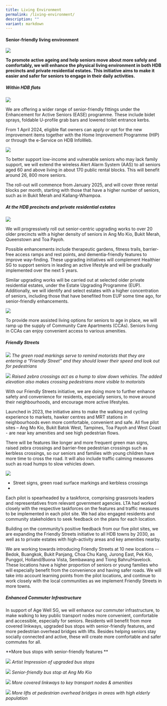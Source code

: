 ```yaml
---
title: Living Environment
permalink: /living-environment/
description: ""
variant: markdown
---
```

#### Senior-friendly living environment ####

![](/images/living%20environment%20banner%20(2).jpg)

**To promote active ageing and help seniors move about more safely and comfortably, we will enhance the physical living environment in both HDB precincts and private residential estates. This initiative aims to make it easier and safer for seniors to engage in their daily activities.**

##### Within HDB flats #####

![](/images/ease-2.jpg)

We are offering a wider range of senior-friendly fittings under the Enhancement for Active Seniors (EASE) programme. These include bidet sprays, foldable U-profile grab bars and lowered toilet entrance kerbs.

From 1 April 2024, eligible flat owners can apply or opt for the new improvement items together with the Home Improvement Programme (HIP) or through the e-Service on HDB InfoWeb.

![](/images/toilet.png)

To better support low-income and vulnerable seniors who may lack family support, we will extend the wireless Alert Alarm System (AAS) to all seniors aged 60 and above living in about 170 public rental blocks. This will benefit around 26, 800 more seniors.

The roll-out will commence from January 2025, and will cover three rental blocks per month, starting with those that have a higher number of seniors, such as in Bukit Merah and Kallang-Whampoa.

##### At the HDB precincts and private residential estates #####

![](/images/seniorfriendly%20(2).jpg)

We will progressively roll out senior-centric upgrading works to over 20 older precincts with a higher density of seniors in Ang Mo Kio, Bukit Merah, Queenstown and Toa Payoh. 

Possible enhancements include therapeutic gardens, fitness trails, barrier-free access ramps and rest points, and dementia-friendly features to improve way-finding. These upgrading initiatives will complement Healthier SG to support seniors in leading an active lifestyle and will be gradually implemented over the next 5 years.

Similar upgrading works will be carried out at selected older private residential estates, under the Estate Upgrading Programme (EUP). Additionally, we will identify and select estates with a higher concentration of seniors, including those that have benefited from EUP some time ago, for senior-friendly enhancements.

![](/images/cca%20(2).jpg)

To provide more assisted living options for seniors to age in place, we will ramp up the supply of Community Care Apartments (CCAs). Seniors living in CCAs can enjoy convenient access to various amenities. 

##### Friendly Streets #####

![](/images/friendly_streets_initiative.jpg)
*The green road markings serve to remind motorists that they are entering a “Friendly Street” and they should lower their speed and look out for pedestrians*  


 ![](/images/friendly_streets_initiative_2_.jpg)
*Raised zebra crossings act as a hump to slow down vehicles. The added elevation also makes crossing pedestrians more visible to motorists*

With our Friendly Streets initiative, we are doing more to further enhance safety and convenience for residents, especially seniors, to move around their neighbourhoods, and encourage more active lifestyles.   

Launched in 2023, the initiative aims to make the walking and cycling experience to markets, hawker centres and MRT stations in neighbourhoods even more comfortable, convenient and safe. All five pilot sites – Ang Mo Kio, Bukit Batok West, Tampines, Toa Payoh and West Coast - are near key amenities and see high pedestrian flows.   

There will be features like longer and more frequent green man signs, raised zebra crossings and barrier-free pedestrian crossings such as kerbless crossings, so our seniors and families with young children have more time to cross the road. It will also include traffic calming measures such as road humps to slow vehicles down.

 
![](/images/Picture4.png)
* Street signs, green road surface markings and kerbless crossings
*
Each pilot is spearheaded by a taskforce, comprising grassroots leaders and representatives from relevant government agencies. LTA had worked closely with the respective taskforces on the features and traffic measures to be implemented in each pilot site. We had also engaged residents and community stakeholders to seek feedback on the plans for each location.  


Building on the community’s positive feedback from our five pilot sites, we are expanding the Friendly Streets initiative to all HDB towns by 2030, as well as to private estates with high-activity areas and key amenities nearby.  


We are working towards introducing Friendly Streets at 10 new locations -- Bedok, Buangkok, Bukit Panjang, Choa Chu Kang, Jurong East, Pek Kio, Punggol, Holland/Buona Vista, Sembawang and Tiong Bahru/Havelock. These locations have a higher proportion of seniors or young families who will especially benefit from the convenience and having safer roads. We will take into account learning points from the pilot locations, and continue to work closely with the local communities as we implement Friendly Streets in more towns.

##### Enhanced Commuter Infrastructure 
##### 

In support of Age Well SG, we will enhance our commuter infrastructure, to make walking to key public transport nodes more convenient, comfortable and accessible, especially for seniors. Residents will benefit from more covered linkways, upgraded bus stops with senior-friendly features, and more pedestrian overhead bridges with lifts. Besides helping seniors stay socially connected and active, these will create more comfortable and safer commutes for all. 

**More bus stops with senior-friendly features
**

![](/images/Artist_impression_of_upgraded_bus_stop.png)
*Artist Impression of upgraded bus stops*

![](/images/busstop.jpg)
*Senior-friendly bus stop at Ang Mo Kio*

![](/images/Completed_Covered_Linkway_to_transport_node_c.jpg)
*More covered linkways to key transport nodes & amenities*

![](/images/POB_AYE_Clementi.jpg)
*More lifts at pedestrian overhead bridges in areas with high elderly population*
